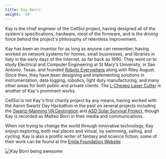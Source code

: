 ```yaml
---
title: Kay Borri
weight: -10
---
```


Kay is the chief engineer of the CellSol project, having designed all of the system's specifications, hardware, most of the firmware, and is the driving force behind
the project's philosophy of relentless improvement.

Kay has been an inventor for as long as anyone can remember, having worked on network systems for homes, small businesses, and libraries in Italy in the early days of the Internet, as far back as 1990. They
went on to study Electrical and Computer Engineering at St Mary's University, in San Antonio, Texas, and founded [Robots Everywhere](https://www.robots-everywhere.com) along with Riley August. Since then,
they have been designing and implementing solutions in instrumentation, data logging, robotics, light duty manufacturing, and many other areas for both public and private clients. 
The [L-Cheapo Laser Cutter](https://www.robots-everywhere.com/lcheapo) is another of Kay's prominent works.

CellSol is not Kay's first charity project by any means, having worked with the Aaron Swartz Day Hackathon in the past on several projects including the 
[Swartz-Manning VR Destination](https://www.aaronswartzday.org/vr/) and [ASD Solar Survival Project](https://www.aaronswartzday.org/solarsurvival/), though Kay is recorded as Matteo Borri in their media and
communications.

When not trying to change the world through innovative technology, Kay enjoys exploring, both real places and virtual, by swimming, sailing, and cycling. Kay is also a prolific writer of fantasy and science
fiction; some of their work can be found at the [Emlia Foundation Website](https://emlia.org/pmwiki/pub/web/VeryDifferentPlaces.VeryDifferentPlaces.html)

![Kay Borri being awesome](../kay_profile.jpg)